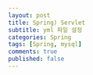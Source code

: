 ```yaml
---
layout: post
title: Spring) Servlet 
subtitle: yml 파일 설정
categories: Spring
tags: [Spring, mysql]
comments: true
published: false
---
```


